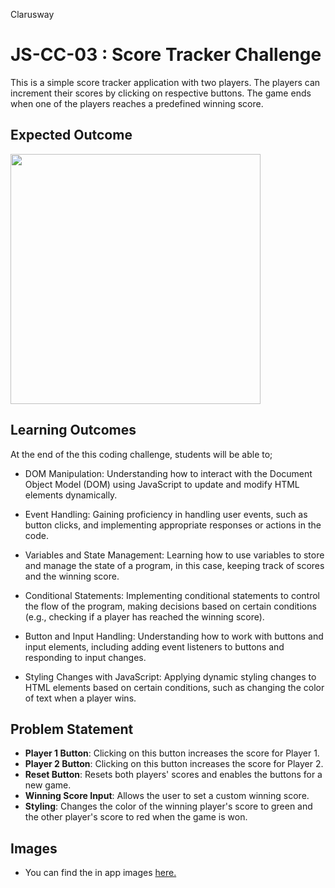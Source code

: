 <p>Clarusway<img align="right" src="./img/project.gif"  width="15px"></p>

# JS-CC-03 : Score Tracker Challenge

This is a simple score tracker application with two players. The players can increment their scores by clicking on respective buttons. The game ends when one of the players reaches a predefined winning score.

## Expected Outcome

<img src="./project.gif" width="400" />

## Learning Outcomes

At the end of the this coding challenge, students will be able to;

- DOM Manipulation: Understanding how to interact with the Document Object Model (DOM) using JavaScript to update and modify HTML elements dynamically.

- Event Handling: Gaining proficiency in handling user events, such as button clicks, and implementing appropriate responses or actions in the code.

- Variables and State Management: Learning how to use variables to store and manage the state of a program, in this case, keeping track of scores and the winning score.

- Conditional Statements: Implementing conditional statements to control the flow of the program, making decisions based on certain conditions (e.g., checking if a player has reached the winning score).

- Button and Input Handling: Understanding how to work with buttons and input elements, including adding event listeners to buttons and responding to input changes.

- Styling Changes with JavaScript: Applying dynamic styling changes to HTML elements based on certain conditions, such as changing the color of text when a player wins.

## Problem Statement

- **Player 1 Button**: Clicking on this button increases the score for Player 1.
- **Player 2 Button**: Clicking on this button increases the score for Player 2.
- **Reset Button**: Resets both players' scores and enables the buttons for a new game.
- **Winning Score Input**: Allows the user to set a custom winning score.
- **Styling**: Changes the color of the winning player's score to green and the other player's score to red when the game is won.


## Images

- You can find the in app images [here.](./images/)
